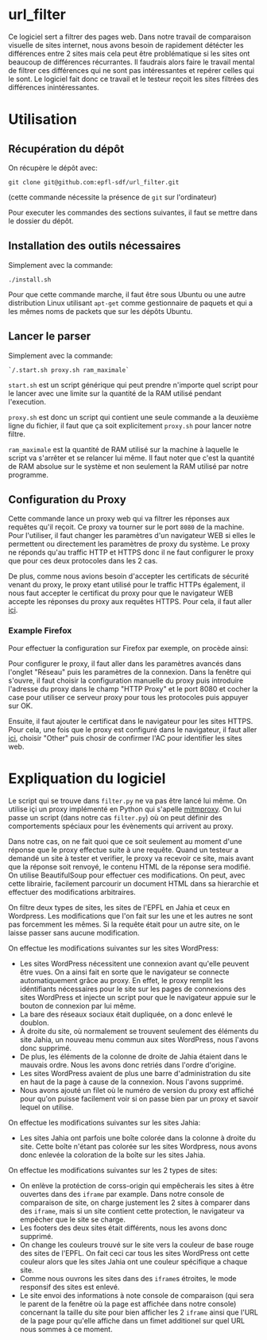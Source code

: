 # url_filter
Ce logiciel sert a filtrer des pages web. Dans notre travail de comparaison
visuelle de sites internet, nous avons besoin de rapidement détécter les
différences entre 2 sites mais cela peut être problématique si les sites
ont beaucoup de différences récurrantes. Il faudrais alors faire le
travail mental de filtrer ces différences qui ne sont pas intéressantes et
repérer celles qui le sont. Le logiciel fait donc ce travail et le testeur
reçoit les sites filtrées des différences inintéressantes.

# Utilisation
## Récupération du dépôt
On récupère le dépôt avec:
```
git clone git@github.com:epfl-sdf/url_filter.git
```
(cette commande nécessite la présence de `git` sur l'ordinateur)

Pour executer les commandes des sections suivantes, il faut se mettre dans
le dossier du dépôt.

## Installation des outils nécessaires
Simplement avec la commande:
```
./install.sh
```
Pour que cette commande marche, il faut être sous Ubuntu ou une autre
distribution Linux utilisant `apt-get` comme gestionnaire de paquets et qui a les
mêmes noms de packets que sur les dépôts Ubuntu.

## Lancer le parser
Simplement avec la commande:
```
`/.start.sh proxy.sh ram_maximale`
```

`start.sh` est un script générique qui peut prendre n'importe quel script pour le
lancer avec une limite sur la quantité de la RAM utilisé pendant l'execution.

`proxy.sh` est donc un script qui contient une seule commande a la deuxième ligne
du fichier, il faut que ça soit explicitement `proxy.sh` pour lancer notre filtre.

`ram_maximale` est la quantité de RAM utilisé sur la machine à laquelle le script
va s'arrêter et se relancer lui même. Il faut noter que c'est la quantité de RAM
absolue sur le système et non seulement la RAM utilisé par notre programme.

## Configuration du Proxy

Cette commande lance un proxy web qui va filtrer les réponses aux requêtes qu'il
reçoit. Ce proxy va tourner sur le port `8080` de la machine. Pour l'utiliser,
il faut changer les paramètres d'un navigateur WEB si elles le permettent ou
directement les paramètres de proxy du système. Le proxy ne réponds qu'au traffic
HTTP et HTTPS donc il ne faut configurer le proxy que pour ces deux protocoles
dans les 2 cas.

De plus, comme nous avions besoin d'accepter les certificats de sécurité venant
du proxy, le proxy etant utilisé pour le traffic HTTPs également, il nous
faut accepter le certificat du proxy pour que le navigateur WEB accepte les
réponses du proxy aux requêtes HTTPS. Pour cela, il faut aller [ici](http://mitm.it).

### Example Firefox
Pour effectuer la configuration sur Firefox par exemple, on procède ainsi:

Pour configurer le proxy, il faut aller dans les paramètres avancés dans l'onglet "Réseau" 
puis les paramètres de la connexion. Dans la fenêtre qui s'ouvre, il faut choisir 
la configuration manuelle du proxy puis introduire l'adresse du proxy dans le 
champ "HTTP Proxy" et le port 8080 et cocher la case pour utiliser ce serveur 
proxy pour tous les protocoles puis appuyer sur OK.

Ensuite, il faut ajouter le certificat dans le navigateur pour les sites HTTPS.
Pour cela, une fois que le proxy est configuré dans le navigateur, il faut aller 
[ici](http://mitm.it), choisir "Other" puis chosir de confirmer l'AC pour identifier 
les sites web.

# Expliquation du logiciel

Le script qui se trouve dans `filter.py` ne va pas être lancé lui même. On utilise
içi un proxy implémenté en Python qui s'apelle [mitmproxy](https://mitmproxy.org/). 
On lui passe un script (dans notre cas `filter.py`) où on peut définir des comportements
spéciaux pour les évènements qui arrivent au proxy.

Dans notre cas, on ne fait quoi que ce soit seulement au moment d'une réponse que
le proxy effectue suite à une requête. Quand un testeur a demandé un site à tester
et verifier, le proxy va recevoir ce site, mais avant que la réponse soit
renvoyé, le contenu HTML de la réponse sera modifié. On utilise BeautifulSoup pour
effectuer ces modifications. On peut, avec cette librairie, facilement parcourir
un document HTML dans sa hierarchie et effectuer des modifications arbitraires.

On filtre deux types de sites, les sites de l'EPFL en Jahia et ceux en Wordpress.
Les modifications que l'on fait sur les une et les autres ne sont pas forcemment
les mêmes. Si la requête était pour un autre site, on le laisse passer sans
aucune modification.

On effectue les modifications suivantes sur les sites WordPress:
* Les sites WordPress nécessitent une connexion avant qu'elle peuvent être vues.
  On a ainsi fait en sorte que le navigateur se connecte automatiquement grâce
  au proxy. En effet, le proxy remplit les idéntifiants nécessaires pour le
  site sur les pages de connexions des sites WordPress et injecte un
  script pour que le navigateur appuie sur le bouton de connexion par lui même.
* La bare des réseaux sociaux était dupliquée, on a donc enlevé le doublon.
* À droite du site, où normalement se trouvent seulement des éléments du site
  Jahia, un nouveau menu commun aux sites WordPress, nous l'avons donc supprimé.
* De plus, les éléments de la colonne de droite de Jahia étaient dans le
  mauvais ordre. Nous les avons donc retriés dans l'ordre d'origine.
* Les sites WordPress avaient de plus une barre d'administration du site en haut
  de la page à cause de la connexion. Nous l'avons supprimé.
* Nous avons ajouté un filet où le numéro de version du proxy est affiché
  pour qu'on puisse facilement voir si on passe bien par un proxy et savoir
  lequel on utilise.

On effectue les modifications suivantes sur les sites Jahia:
* Les sites Jahia ont parfois une boîte colorée dans la colonne à droite du
  site. Cette boîte n'étant pas colorée sur les sites Wordpress, nous avons donc
  enlevée la coloration de la boîte sur les sites Jahia.

On effectue les modifications suivantes sur les 2 types de sites:
* On enlève la protéction de corss-origin qui empêcherais les sites à être
  ouvertes dans des `iframe` par example. Dans notre console de comparaison
  de site, on charge justement les 2 sites à comparer dans des `iframe`,
  mais si un site contient cette protection, le navigateur va empêcher
  que le site se charge.
* Les footers des deux sites était différents, nous les avons donc supprimé.
* On change les couleurs trouvé sur le site vers la couleur de base rouge des
  sites de l'EPFL. On fait ceci car tous les sites WordPress ont cette couleur
  alors que les sites Jahia ont une couleur spécifique a chaque site.
* Comme nous ouvrons les sites dans des `iframe`s étroites, le mode responsif
  des sites est enlevé.
* Le site envoi des informations à note console de comparaison (qui sera le parent
  de la fenêtre où la page est affichée dans notre console) concernant la taille
  du site pour bien afficher les 2 `iframe` ainsi que l'URL de la page pour qu'elle
  affiche dans un fimet additionel sur quel URL nous sommes à ce moment.

